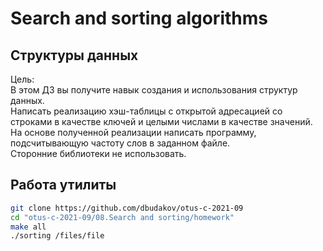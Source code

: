 # Search and sorting algorithms

## Структуры данных  
Цель:  
В этом ДЗ вы получите навык создания и использования структур данных.  
Написать реализацию хэш-таблицы с открытой адресацией со строками в качестве ключей и целыми числами в качестве значений.  
На основе полученной реализации написать программу, подсчитывающую частоту слов в заданном файле.  
Сторонние библиотеки не использовать.  

## Работа утилиты

```sh
git clone https://github.com/dbudakov/otus-c-2021-09
cd "otus-c-2021-09/08.Search and sorting/homework"
make all
./sorting /files/file
```
